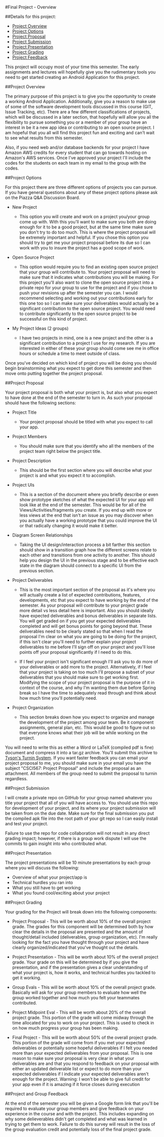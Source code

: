 #Final Project - Overview

##Details for this project:

* [Project Overview](#overview)
* [Project Options](#options)
* [Project Proposal](#proposal)
* [Project Submission](#submission)
* [Project Presentation](#presentation)
* [Project Grading](#grading)
* [Project Feedback](#feedback)

This project will occupy most of your time this semester. The early assignments and lectures will hopefully give you the rudimentary tools you need to get started creating an Android Application for this project.

##<a name="overview">Project Overview</a>

The primary purpose of this project is to give you the opportunity to create a working Android Application. Additionally, give you a reason to make use of some of the software development tools discussed in this course (GIT, Issue Tracking, etc). There are a few different classifications of projects, which will be discussed in a later section, that hopefully will allow you all the flexibility to pursue something you or a member of your group have an interest in be it a new app idea or contributing to an open source project. I am hopeful that you all will find this project fun and exciting and can't wait to see what results from this semester.

Also, if you need web and/or database backends for your project I have Amazon AWS credits for every student that can go towards hosting on Amazon's AWS services. Once I've approved your project I'll include the codes for the students on each team in my email to the group with the codes.

##<a name="options">Project Options</a>

For this project there are three different options of projects you can pursue. If you have general questions about any of these project options please ask on the Piazza Q&A Discussion Board.

* New Project
	* This option you will create and work on a project you/your group come up with. With this you'll want to make sure you both are doing enough for it to be a good project, but at the same time make sure you don't try to do too much. This is where the project proposal will be extremely important and helpful. If you chose this option you should try to get me your project proposal before its due so I can work with you to insure the project has a good scope of work.

* Open Source Project
	* This option would require you to find an existing open source project that your group will contribute to. Your project proposal will need to make sure that it indicates what contributions you will be making. For this project you'll also want to clone the open source project into a private repo for your group to use for the project and if you chose to push your revisions up after the semester you can. I would recommend selecting and working out your contributions early for this one too so I can make sure your deliverables would actually be a significant contribution to the open source project. You would need to contribute significantly to the open source project to be successful on this kind of project.

* My Project Ideas (2 groups)
	* I have two projects in mind, one is a new project and the other is a significant contribution to a project I use for my research. If you are interested in either of these your group should come see me in office hours or schedule a time to meet outside of class.


Once you've decided on which kind of project you will be doing you should begin brainstorming what you expect to get done this semester and then move onto putting together the project proposal.

##<a name="proposal">Project Proposal</a>

Your project proposal is both what your project is, but also what you expect to have done at the end of the semester to turn in. As such your proposal should have the following sections:

* Project Title
	* Your project proposal should be titled with what you expect to call your app.
* Project Members
	* You should make sure that you identify who all the members of the project team right below the project title.
* Project Description
	* This should be the first section where you will describe what your project is and what you expect it to accomplish.
* Project UIs
    * This is a section of the document where you briefly describe or even show prototype sketches of what the expected UI for your app will look like at the end of the semester. This would be for all of the Views/Activities/fragments you create. If you end up with more or less views at the end that isn't an issue as you may discover when you actually have a working prototype that you could improve the UI or that radically changing it would make it better.
* Diagram Screen Relationships
	* Taking the UI design/interaction process a bit farther this section should show in a transition graph how the different screens relate to each other and transitions from one activity to another. This should help you design the UI in the previous stage and to be effective each state in the diagram should connect to a specific UI from the previous section.
* Project Deliverables
	* This is the most important section of the proposal as it's where you will actually create a list of expected contributions, features, developments, etc that you expect to have working by the end of the semester. As your proposal will contribute to your project grade more detail vs less detail here is important. Also you should ideally have expected deliverables and bonus deliverables in separate lists. You will get graded on if you get your expected deliverables completed and will get bonus points for going beyond that. These deliverables need to be clearly stated so that when I read the proposal I'm clear on what you are going to be doing for the project, if this isn't clear you'll need to further explain your project deliverables to me before I'll sign off on your project and you'll lose points off your proposal significantly if I need to do this.

    * If I feel your project isn't significant enough I'll ask you to do more of your deliverables or add more to the project. Alternatively, if I feel that your project is taking on too much I'll propose a subset of your deliverables that you should make sure to get working first. Modifying the scope of your project proposal is the purpose of it in context of the course, and why I'm wanting them due before Spring break so I have the time to adequately read through and think about how much time you'll potentially need.

* Project Organization
	* This section breaks down how you expect to organize and manage the development of the project among your team. Be it component assignments, general plan, etc. This would be good to figure out so that everyone knows what their job will be while working on the project.


You will need to write this as either a Word or LaTeX (compiled pdf is fine) document and compress it into a tar.gz archive. You'll submit this archive to [Tyson's Turnin System](https://turnin.ecst.csuchico.edu/). If you want faster feedback you can email your project proposal to me, you should make sure in your email you have the subject "CSCI567: Project Proposal" and include the proposal as an attachment. All members of the group need to submit the proposal to turnin regardless.

##<a name="submission">Project Submission</a>

I will create a private repo on GitHub for your group named whatever you title your project that all of you will have access to. You should use this repo for development of your project, and its where your project submission will be taken from on the due date. Make sure for the final submission you put the compiled apk file into the root path of your git repo so I can easily install and test your project.

Failure to use the repo for code collaboration will not result in any direct grading impact; however, if there is a group work dispute I will use the commits to gain insight into who contributed what.

##<a name="presentation">Project Presentation</a>

The project presentations will be 10 minute presentations by each group where you will discuss the following:

* Overview of what your project/app is
* Technical hurdles you ran into
* What you still have to get working
* What you found cool/exciting about your project


##<a name="grading">Project Grading</a>

Your grading for the Project will break down into the following components:

* Project Proposal - This will be worth about 10% of the overall project grade. The grades for this component will be determined both by how clear the details in the proposal are presented and the amount of thought/detail included (deliverables, group organization, etc). I'm really looking for the fact you have thought through your project and have clearly organized/indicated that you've thought out the details.

* Project Presentation - This will be worth about 10% of the overall project grade. Your grade on this will be determined by if you give the presentation, and if the presentation gives a clear understanding of what your project is, how it works, and technical hurdles you tackled to get it working.

* Group Evals - This will be worth about 10% of the overall project grade. Basically will ask for your group members to evaluate how well the group worked together and how much you felt your teammates contributed.

* Project Midpoint Eval - This will be worth about 20% of the overall project grade. This portion of the grade will come midway through the time allocated for you to work on your project. This is used to check in on how much progress your group has been making.

* Final Project - This will be worth about 50% of the overall project grade. This portion of the grade will come from if you met your expected deliverables or potentially some hopeful deliverables if I felt you needed more than your expected deliverables from your proposal. This is one reason to make sure your proposal is very clear in what your deliverables are and that you respond to feedback on your proposal with either an updated deliverable list or expect to do more than your expected deliverables if I indicate your expected deliverables aren't enough for the project. Warning: I won't be able to give full credit for your app even if it is amazing if it force closes during execution


##<a name="feedback">Project and Group Feedback</a>

At the end of the semester you will be given a Google form link that you'll be required to evaluate your group members and give feedback on your experience in the course and with the project. This includes expanding on why some delieverables didn't get completed and what was learned in trying to get them to work. Failure to do this survey will result in the loss of the group evaluation credit and potentially loss of the final project grade.  
